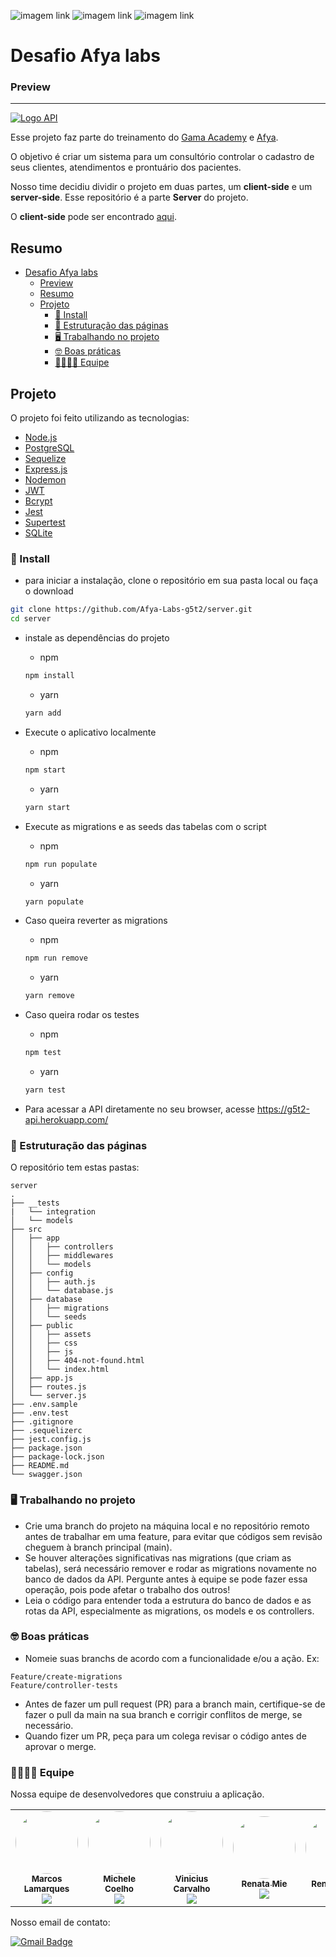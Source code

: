 ![imagem link ](https://img.shields.io/badge/g5t2-server-green)
![imagem link ](https://img.shields.io/github/repo-size/Afya-Labs-g5t2/server)
![imagem link ]("https://img.shields.io/github/deployments/Afya-Labs-g5t2/server/production)

# Desafio Afya labs

### Preview 

---
[![Logo API](https://user-images.githubusercontent.com/43910483/122138140-8161ab80-ce1c-11eb-8017-e23437faecb2.png)](https://g5t2-api.herokuapp.com/)

Esse projeto faz parte do treinamento do [Gama Academy](https://www.gama.academy/) e [Afya](https://afya.com.br/).

O objetivo é criar um sistema para um consultório controlar o cadastro de seus clientes, atendimentos e prontuário dos pacientes.

Nosso time decidiu dividir o projeto em duas partes, um **client-side** e um **server-side**. Esse repositório é a parte **Server** do projeto. 

O **client-side** pode ser encontrado [aqui](https://github.com/Afya-Labs-g5t2/client).

## Resumo

- [Desafio Afya labs](#desafio-afya-labs)
    - [Preview](#preview)
  - [Resumo](#resumo)
  - [Projeto](#projeto)
    - [🚀 Install](#-install)
    - [📂 Estruturação das páginas](#-estruturação-das-páginas)
    - [🖥️ Trabalhando no projeto](#️-trabalhando-no-projeto)
    - [🤓 Boas práticas](#-boas-práticas)
    - [👩‍💻👨‍💻 Equipe](#-equipe)

## Projeto


O projeto foi feito utilizando as tecnologias:

- [Node.js](https://nodejs.org/) 
- [PostgreSQL](https://www.postgresql.org/)
- [Sequelize](https://sequelize.org/)
- [Express.js](https://expressjs.com/)
- [Nodemon](https://nodemon.io/)
- [JWT](https://jwt.io/)
- [Bcrypt](https://www.npmjs.com/package/bcrypt)
- [Jest](https://jestjs.io/)
- [Supertest](https://www.npmjs.com/package/supertest)
- [SQLite](https://www.sqlite.org/index.html)


### 🚀 Install

- para iniciar a instalação, clone o repositório em sua pasta local ou faça o download 
```bash
git clone https://github.com/Afya-Labs-g5t2/server.git
cd server
```
- instale as dependências do projeto

  - npm
  ```bash
  npm install
  ```
  - yarn
  ```bash
  yarn add
  ```
- Execute o aplicativo localmente
  - npm
  ```bash
  npm start
  ```
  - yarn
  ```bash
  yarn start
  ```
- Execute as migrations e as seeds das tabelas com o script
  - npm  
  ```bash
  npm run populate
  ``` 
  - yarn  
  ```bash
  yarn populate
  ``` 
- Caso queira reverter as migrations
  
  - npm  
  ```bash
  npm run remove
  ``` 
  - yarn 
  ```bash
  yarn remove
  ``` 
- Caso queira rodar os testes
  
  - npm  
  ```bash
  npm test
  ``` 
  - yarn 
  ```bash
  yarn test
  ``` 


- Para acessar a API diretamente no seu browser, acesse https://g5t2-api.herokuapp.com/

### 📂 Estruturação das páginas
O repositório tem estas pastas:
```
server
.
├── __tests
|   └── integration
│   └── models
├── src
│   ├── app
│   │   ├── controllers
│   │   ├── middlewares
│   │   └── models
│   ├── config
│   │   ├── auth.js
│   │   └── database.js
│   ├── database
│   │   ├── migrations
│   │   └── seeds
│   ├── public
│   │   ├── assets
│   │   ├── css
│   │   ├── js
│   │   ├── 404-not-found.html
│   │   └── index.html
│   ├── app.js
│   ├── routes.js
│   └── server.js
├── .env.sample
├── .env.test
├── .gitignore
├── .sequelizerc
├── jest.config.js
├── package.json
├── package-lock.json
├── README.md
└── swagger.json

```

### 🖥️ Trabalhando no projeto

- Crie uma branch do projeto na máquina local e no repositório remoto antes de trabalhar em uma feature, para evitar que códigos sem revisão cheguem à branch principal (main).
- Se houver alterações significativas nas migrations (que criam as tabelas), será necessário remover e rodar as migrations novamente no banco de dados da API. Pergunte antes à equipe se pode fazer essa operação, pois pode afetar o trabalho dos outros!
- Leia o código para entender toda a estrutura do banco de dados e as rotas da API, especialmente as migrations, os models e os controllers.

### 🤓 Boas práticas

- Nomeie suas branchs de acordo com a funcionalidade e/ou a ação. Ex:
```
Feature/create-migrations
Feature/controller-tests
```
- Antes de fazer um pull request (PR) para a branch main, certifique-se de fazer o pull da main na sua branch e corrigir conflitos de merge, se necessário.
- Quando fizer um PR, peça para um colega revisar o código antes de aprovar o merge.


### 👩‍💻👨‍💻 Equipe

Nossa equipe de desenvolvedores que construiu a aplicação.

<table>
  <tr>
    <td align="center"><a href="https://github.com/mlamarques"><img style="border-radius: 50%;" src="https://media-exp1.licdn.com/dms/image/C4D03AQFvVEnCp_JluQ/profile-displayphoto-shrink_200_200/0/1542309353353?e=1629331200&v=beta&t=5L0m9gSLY6Ki1i2bcigKRxXdqcAj86uEMZOmKk2tZDE" width="100px;" alt=""/><br /><sub><b>Marcos Lamarques</b></sub></a><br/>
    <a href="https://www.linkedin.com/in/mlamarques/"><img src="https://img.shields.io/badge/-Marcos-blue?style=flat-square&logo=Linkedin&logoColor=white"></a>
    </td>
    <td align="center"><a href="https://github.com/micheleset7"><img style="border-radius: 50%;" src="https://avatars.githubusercontent.com/u/60739164?v=4" width="100px;" alt=""/><br /><sub><b>Michele Coelho</b></sub></a><br/>
    <a href="https://www.linkedin.com/in/michele-coelho-5017aa79/"><img src="https://img.shields.io/badge/-Michele-blue?style=flat-square&logo=Linkedin&logoColor=white"></a></td>
    <td align="center"><a href="https://github.com/vinicius-carvalho"><img style="border-radius: 50%;" src="https://avatars.githubusercontent.com/u/8262141?v=4" width="100px;" alt=""/><br /><sub><b>Vinicius Carvalho</b></sub></a><br />
    <a href="https://www.linkedin.com/in/viniciuscostacarvalho/"><img src="https://img.shields.io/badge/-Vinicius-blue?style=flat-square&logo=Linkedin&logoColor=white"></a>
    </td>
    <td align="center"><a href="https://github.com/RenataMie"><img style="border-radius: 50%;" src="https://avatars.githubusercontent.com/u/73265234?v=4" width="100px;" alt=""/><br /><sub><b>Renata Mie</b></sub></a><br />
    <a href="https://www.linkedin.com/in/renatakanezaki/"><img src="https://img.shields.io/badge/-Renata-blue?style=flat-square&logo=Linkedin&logoColor=white"></a>
    </td>
    <td align="center"><a href="https://github.com/renatolobojr"><img style="border-radius: 50%;" src="https://media-exp1.licdn.com/dms/image/C4E03AQGo0qmjjwu9XA/profile-displayphoto-shrink_200_200/0/1587556028562?e=1629331200&v=beta&t=O7lp30Z5I8O8s49cXIOX5x6brGxnKzZeGmBIv_TmdRM" width="100px;" alt=""/><br /><sub><b>Renato Lobo</b></sub></a><br />
    <a href="https://www.linkedin.com/in/renatolobo-engenheiro/"><img src="https://img.shields.io/badge/-Renato-blue?style=flat-square&logo=Linkedin&logoColor=white"></a>
    </td>
    <td align="center"><a href="https://github.com/Thais-Hoshii"><img style="border-radius: 50%;" src="https://media-exp1.licdn.com/dms/image/C4D03AQFxBPEY563hCQ/profile-displayphoto-shrink_200_200/0/1600110281835?e=1629331200&v=beta&t=5sKUElvEMdcVaeowULMiDo7ikWVeM0Ls64dq9clFTwU" width="100px;" alt=""/><br /><sub><b>Thaís Hoshii</b></sub></a><br />
    <a href="https://www.linkedin.com/in/thais-hoshii/"><img src="https://img.shields.io/badge/-Thais-blue?style=flat-square&logo=Linkedin&logoColor=white"></a></td>
    <tr>
 </table>
 
Nosso email de contato: 

[![Gmail Badge](https://img.shields.io/badge/-g5t2.desafioafyalabs@gmail.com-c14438?style=flat-square&logo=Gmail&logoColor=white&link=mailto:g5t2.desafioafyalabs@gmail.com)](mailto:g5t2.desafioafyalabs@gmail.com)
